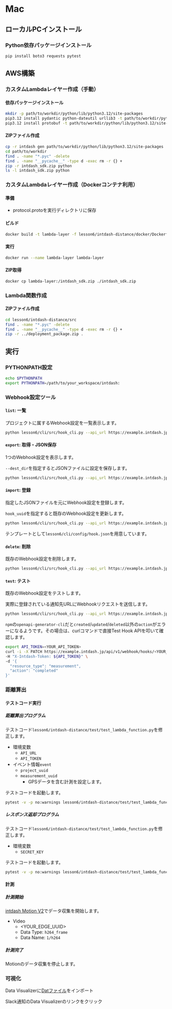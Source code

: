 # Mac

## ローカルPCインストール
### Python依存パッケージインストール
```sh
pip install boto3 requests pytest
```

## AWS構築
### カスタムLambdaレイヤー作成（手動）
#### 依存パッケージインストール
```sh
mkdir -p path/to/workdir/python/lib/python3.12/site-packages
pip3.12 install pydantic python-dateutil urllib3 -t path/to/workdir/python/lib/python3.12/site-packages
pip3.12 install protobuf -t path/to/workdir/python/lib/python3.12/site-packages
```

#### ZIPファイル作成
```sh
cp -r intdash gen path/to/workdir/python/lib/python3.12/site-packages
cd path/to/workdir
find . -name "*.pyc" -delete
find . -name "__pycache__" -type d -exec rm -r {} +
zip -r intdash_sdk.zip python
ls -l intdash_sdk.zip python
```

### カスタムLambdaレイヤー作成（Dockerコンテナ利用）
#### 準備
- protocol.protoを実行ディレクトリに保存

#### ビルド
```sh
docker build -t lambda-layer -f lesson6/intdash-distance/docker/Dockerfile .
```

#### 実行
```sh
docker run --name lambda-layer lambda-layer
```

#### ZIP取得
```sh
docker cp lambda-layer:/intdash_sdk.zip ./intdash_sdk.zip
```

### Lambda関数作成

#### ZIPファイル作成
```sh
cd lesson6/intdash-distance/src
find . -name "*.pyc" -delete
find . -name "__pycache__" -type d -exec rm -r {} +
zip -r ../deployment_package.zip .
```

## 実行

### PYTHONPATH設定
```sh
echo $PYTHONPATH
export PYTHONPATH=/path/to/your_workspace/intdash:
```

### Webhook設定ツール
#### `list`: 一覧
プロジェクトに属するWebhook設定を一覧表示します。
```sh
python lesson6/cli/src/hook_cli.py --api_url https://example.intdash.jp --api_token <YOUR_API_TOKEN> --project_uuid <YOUR_PROJECT_UUID> list
```

#### `export`: 取得・JSON保存
1つのWebhook設定を表示します。

`--dest_dir`を指定するとJSONファイルに設定を保存します。

```sh
python lesson6/cli/src/hook_cli.py --api_url https://example.intdash.jp --api_token <YOUR_API_TOKEN> --project_uuid <YOUR_PROJECT_UUID> export --hook_uuid <YOUR_HOOK_UUID> --dest_dir <YOUR_DEST_DIR>
```

#### `import`: 登録
指定したJSONファイルを元にWebhook設定を登録します。

`hook_uuid`を指定すると既存のWebhook設定を更新します。

```sh
python lesson6/cli/src/hook_cli.py --api_url https://example.intdash.jp --api_token <YOUR_API_TOKEN> --project_uuid <YOUR_PROJECT_UUID> import --src_path=<YOUR_SRC_PATH> --hook_uuid <YOUR_HOOK_UUID>
```

テンプレートとして`lesson6/cli/config/hook.json`を用意しています。

#### `delete`: 削除
既存のWebhook設定を削除します。

```sh
python lesson6/cli/src/hook_cli.py --api_url https://example.intdash.jp --api_token <YOUR_API_TOKEN> --project_uuid <YOUR_PROJECT_UUID> delete --hook_uuid <YOUR_HOOK_UUID>
```

#### `test`: テスト
既存のWebhook設定をテストします。

実際に登録されている通知先URLにWebhookリクエストを送信します。

```sh
python lesson6/cli/src/hook_cli.py --api_url https://example.intdash.jp --api_token <YOUR_API_TOKEN> --project_uuid <YOUR_PROJECT_UUID> test --hook_uuid <YOUR_HOOK_UUID> --resource_type measurement --action created
```
`npm`の`openapi-generator-cli`だと`created`/`updated`/`deleted`以外の`action`がエラーになるようです。その場合は、curlコマンドで直接Test Hook APIを叩いて確認します。

```sh
export API_TOKEN=<YOUR_API_TOKEN>
curl -i -X PATCH https://example.intdash.jp/api/v1/webhook/hooks/<YOUR_HOOK_UUID>/test \
-H "X-Intdash-Token: ${API_TOKEN}" \
-d '{
  "resource_type": "measurement",
  "action": "completed"
}'
```

### 距離算出
#### テストコード実行
##### 距離算出プログラム
テストコード`lesson6/intdash-distance/test/test_lambda_function.py`を修正します。

- 環境変数
  - `API_URL`
  - `API_TOKEN`
- イベント情報`event`
  - `project_uuid`
  - `measurement_uuid`
    - GPSデータを含む計測を設定します。

テストコードを起動します。

```sh
pytest -v -p no:warnings lesson6/intdash-distance/test/test_lambda_function.py 
```

##### レスポンス返却プログラム

テストコード`lesson6/intdash-distance/test/test_lambda_function.py`を修正します。

- 環境変数
  - `SECRET_KEY`

テストコードを起動します。

```sh
pytest -v -p no:warnings lesson6/intdash-distance/test/test_lambda_function.py
```

#### 計測
##### 計測開始
[intdash Motion V2](https://apps.apple.com/in/app/intdash-motion-v2/id1632857226)でデータ収集を開始します。

- Video
  - <YOUR_EDGE_UUID>
  - Data Type: `h264_frame`
  - Data Name: `1/h264`

##### 計測完了
Motionのデータ収集を停止します。

### 可視化
Data Visualizerに[Datファイル](../intdash-distance/dat/Distance.dat)をインポート

Slack通知のData Visualizerのリンクをクリック